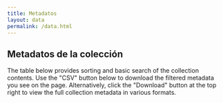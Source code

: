 ```yaml
---
title: Metadatos
layout: data
permalink: /data.html
---
```


## Metadatos de la colección

The table below provides sorting and basic search of the collection contents. 
Use the "CSV" button below to download the filtered metadata you see on the page. 
Alternatively, click the "Download" button at the top right to view the full collection metadata in various formats. 
